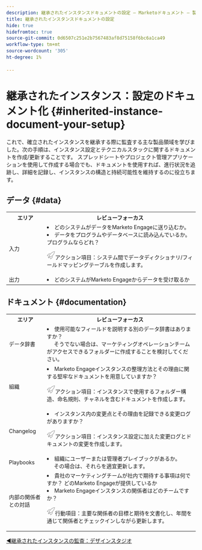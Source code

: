 ```yaml
---
description: 継承されたインスタンスドキュメントの設定 — Marketoドキュメント — 製品ドキュメント
title: 継承されたインスタンスドキュメントの設定
hide: true
hidefromtoc: true
source-git-commit: 0d6507c251e2b7567483af8d75158f6bc6a1ca49
workflow-type: tm+mt
source-wordcount: '305'
ht-degree: 1%

---
```


# 継承されたインスタンス：設定のドキュメント化 {#inherited-instance-document-your-setup}

これで、確立されたインスタンスを継承する際に監査する主な製品領域を学びました。次の手順は、インスタンス設定とテクニカルスタックに関するドキュメントを作成/更新することです。 スプレッドシートやプロジェクト管理アプリケーションを使用して作成する場合でも、ドキュメントを使用すれば、進行状況を追跡し、詳細を記録し、インスタンスの構造と持続可能性を維持するのに役立ちます。

## データ {#data}

<table style="table-layout:auto"> 
 <tbody> 
  <tr> 
   <th style="width:20%">エリア</th> 
   <th>レビューフォーカス</th>
  </tr> 
  <tr> 
   <td>入力</td> 
   <td><li>どのシステムがデータをMarketo Engageに送り込むか。</li>
   <li>データをプログラムやデータベースに読み込んでいるか。 プログラムならどれ？</li>
   <p><img src="assets/action-item-icon.png" alt="アクション項目アイコン">アクション項目：システム間でデータディクショナリ/フィールドマッピングテーブルを作成します。</td>
  </tr>
  <tr> 
   <td>出力</td> 
   <td><li>どのシステムがMarketo Engageからデータを受け取るか</li></td>
  </tr>
 </tbody> 
</table>

## ドキュメント {#documentation}

<table style="table-layout:auto"> 
 <tbody> 
  <tr> 
   <th style="width:20%">エリア</th> 
   <th>レビューフォーカス</th>
  </tr> 
  <tr> 
   <td>データ辞書</td> 
   <td><li>使用可能なフィールドを説明する別のデータ辞書はありますか？
   <br/>     そうでない場合は、マーケティングオペレーションチームがアクセスできるフォルダーに作成することを検討してください。</li></td>
  </tr>
  <tr> 
   <td>組織</td> 
    <td><li>Marketo Engageインスタンスの整理方法とその理由に関する堅牢なドキュメントを用意していますか？</li>
   <p><img src="assets/action-item-icon.png" alt="アクション項目アイコン">アクション項目：インスタンスで使用するフォルダー構造、命名規則、チャネルを含むドキュメントを作成します。</td>
  </tr>
  <tr> 
   <td>Changelog</td> 
    <td><li>インスタンス内の変更点とその理由を記録できる変更ログがありますか？</li>
    <p><img src="assets/action-item-icon.png" alt="アクション項目アイコン">アクション項目：インスタンス設定に加えた変更ログとドキュメントの変更を作成します。</td>
  </tr>
  <tr> 
   <td>Playbooks</td> 
    <td><li>組織にユーザーまたは管理者プレイブックがあるか。 
    <br/>     その場合は、それらを適宜更新します。</li></td>
  </tr>
  <tr> 
   <td>内部の関係者との対話</td> 
    <td><li>貴社のマーケティングチームが社内で期待する事項は何ですか？ どのMarketo Engageが提供しているか</li>
   <li>Marketo Engageインスタンスの関係者はどのチームですか？</li>
   <p><img src="assets/action-item-icon.png" alt="アクション項目アイコン">行動項目：主要な関係者の目標と期待を文書化し、年間を通じて関係者とチェックインしながら更新します。</td>
  </tr>
 </tbody> 
</table>

[◄継承されたインスタンスの監査：デザインスタジオ](/help/marketo/getting-started/inheriting-a-marketo-instance/design-studio-checklist.md)
